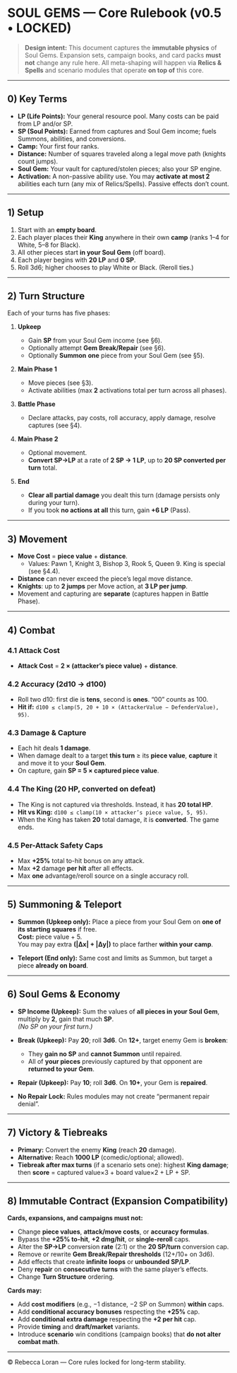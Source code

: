 # SOUL GEMS — Core Rulebook (v0.5 • LOCKED)

> **Design intent:** This document captures the **immutable physics** of Soul Gems. Expansion sets, campaign books, and card packs **must not** change any rule here. All meta-shaping will happen via **Relics & Spells** and scenario modules that operate **on top of** this core.

---

## 0) Key Terms

- **LP (Life Points):** Your general resource pool. Many costs can be paid from LP and/or SP.
- **SP (Soul Points):** Earned from captures and Soul Gem income; fuels Summons, abilities, and conversions.
- **Camp:** Your first four ranks.
- **Distance:** Number of squares traveled along a legal move path (knights count jumps).
- **Soul Gem:** Your vault for captured/stolen pieces; also your SP engine.
- **Activation:** A non-passive ability use. You may **activate at most 2** abilities each turn (any mix of Relics/Spells). Passive effects don’t count.

---

## 1) Setup

1. Start with an **empty board**.
2. Each player places their **King** anywhere in their own **camp** (ranks 1–4 for White, 5–8 for Black).
3. All other pieces start **in your Soul Gem** (off board).
4. Each player begins with **20 LP** and **0 SP**.
5. Roll 3d6; higher chooses to play White or Black. (Reroll ties.)

---

## 2) Turn Structure

Each of your turns has five phases:

1. **Upkeep**  
   - Gain **SP** from your Soul Gem income (see §6).  
   - Optionally attempt **Gem Break/Repair** (see §6).  
   - Optionally **Summon** **one** piece from your Soul Gem (see §5).

2. **Main Phase 1**  
   - Move pieces (see §3).  
   - Activate abilities (max **2** activations total per turn across all phases).

3. **Battle Phase**  
   - Declare attacks, pay costs, roll accuracy, apply damage, resolve captures (see §4).

4. **Main Phase 2**  
   - Optional movement.  
   - **Convert SP→LP** at a rate of **2 SP → 1 LP**, up to **20 SP converted per turn** total.

5. **End**  
   - **Clear all partial damage** you dealt this turn (damage persists only during your turn).  
   - If you took **no actions at all** this turn, gain **+6 LP** (Pass).

---

## 3) Movement

- **Move Cost** = **piece value** + **distance**.  
  - Values: Pawn 1, Knight 3, Bishop 3, Rook 5, Queen 9. King is special (see §4.4).
- **Distance** can never exceed the piece’s legal move distance.  
- **Knights**: up to **2 jumps** per Move action, at **3 LP per jump**.  
- Movement and capturing are **separate** (captures happen in Battle Phase).

---

## 4) Combat

### 4.1 Attack Cost
- **Attack Cost** = **2 × (attacker’s piece value)** + **distance**.

### 4.2 Accuracy (2d10 → d100)
- Roll two d10: first die is **tens**, second is **ones**. “00” counts as 100.  
- **Hit if:** `d100 ≤ clamp(5, 20 + 10 × (AttackerValue − DefenderValue), 95)`.

### 4.3 Damage & Capture
- Each hit deals **1 damage**.  
- When damage dealt to a target **this turn** ≥ its **piece value**, **capture** it and move it to your **Soul Gem**.  
- On capture, gain **SP = 5 × captured piece value**.

### 4.4 The King (20 HP, converted on defeat)
- The King is not captured via thresholds. Instead, it has **20 total HP**.  
- **Hit vs King:** `d100 ≤ clamp(10 × attacker’s piece value, 5, 95)`.  
- When the King has taken **20** total damage, it is **converted**. The game ends.

### 4.5 Per-Attack Safety Caps
- Max **+25%** total to-hit bonus on any attack.  
- Max **+2** damage **per hit** after all effects.  
- Max **one** advantage/reroll source on a single accuracy roll.

---

## 5) Summoning & Teleport

- **Summon (Upkeep only):** Place a piece from your Soul Gem on **one of its starting squares** if free.  
  **Cost:** piece value + 5.  
  You may pay extra **(|Δx| + |Δy|)** to place farther **within your camp**.

- **Teleport (End only):** Same cost and limits as Summon, but target a piece **already on board**.

---

## 6) Soul Gems & Economy

- **SP Income (Upkeep):** Sum the values of **all pieces in your Soul Gem**, multiply by **2**, gain that much **SP**.  
  *(No SP on your first turn.)*

- **Break (Upkeep):** Pay **20**; roll **3d6**. On **12+**, target enemy Gem is **broken**:  
  - They **gain no SP** and **cannot Summon** until repaired.  
  - All of **your pieces** previously captured by that opponent are **returned to your Gem**.

- **Repair (Upkeep):** Pay **10**; roll **3d6**. On **10+**, your Gem is **repaired**.

- **No Repair Lock:** Rules modules may not create “permanent repair denial”.

---

## 7) Victory & Tiebreaks

- **Primary:** Convert the enemy **King** (reach **20** damage).  
- **Alternative:** Reach **1000 LP** (comedic/optional; allowed).  
- **Tiebreak after max turns** (if a scenario sets one): highest **King damage**; then **score** = captured value×3 + board value×2 + LP + SP.

---

## 8) Immutable Contract (Expansion Compatibility)

**Cards, expansions, and campaigns must not:**  
- Change **piece values**, **attack/move costs**, or **accuracy formulas**.  
- Bypass the **+25% to-hit**, **+2 dmg/hit**, or **single-reroll** caps.  
- Alter the **SP→LP** conversion **rate** (2:1) or the **20 SP/turn** conversion cap.  
- Remove or rewrite **Gem Break/Repair thresholds** (12+/10+ on 3d6).  
- Add effects that create **infinite loops** or **unbounded SP/LP**.  
- Deny **repair** on **consecutive turns** with the same player’s effects.  
- Change **Turn Structure** ordering.

**Cards may:**  
- Add **cost modifiers** (e.g., −1 distance, −2 SP on Summon) **within** caps.  
- Add **conditional accuracy bonuses** respecting the **+25%** cap.  
- Add **conditional extra damage** respecting the **+2 per hit** cap.  
- Provide **timing** and **draft/market** variants.  
- Introduce **scenario** win conditions (campaign books) that **do not alter combat math**.

---

© Rebecca Loran — Core rules locked for long-term stability.
